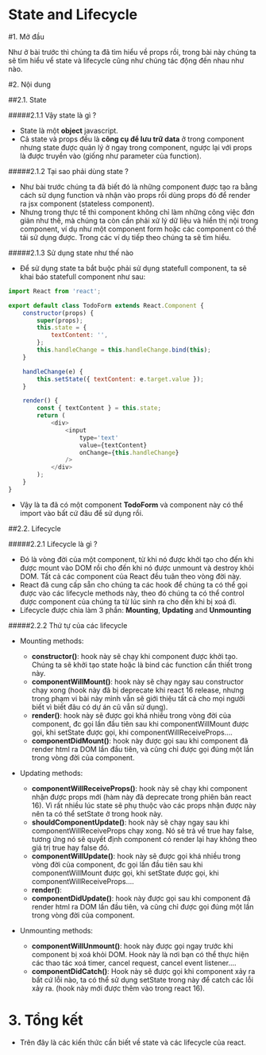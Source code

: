 # State and Lifecycle

#1. Mở đầu

Như ở bài trước thì chúng ta đã tìm hiểu về props rồi, trong bài này chúng ta sẽ tìm hiểu vể state và lifecycle cũng như chúng tác động đến nhau như nào.

#2. Nội dung

##2.1. State

#####2.1.1 Vậy state là gì ?

- State là một **object** javascript.
- Cả state và props đều là **công cụ để lưu trữ data** ở trong component nhưng state được quản lý ở ngay trong component, ngược lại với props là được truyền vào (giống như parameter của function).

#####2.1.2 Tại sao phải dùng state ?

- Như bài trước chúng ta đã biết đó là những component được tạo ra bằng cách sử dụng function và nhận vào props rồi dùng props đó để render ra jsx component (stateless component).
- Nhưng trong thực tế thì component không chỉ làm những công việc đơn giản như thế, mà chúng ta còn cần phải xử lý dữ liệu và hiển thị nội trong component, ví dụ như một component form hoặc các component có thể tái sử dụng được. Trong các ví dụ tiếp theo chúng ta sẽ tìm hiểu.

#####2.1.3 Sử dụng state như thế nào

- Để sử dụng state ta bắt buộc phải sử dụng statefull component, ta sẽ khai báo statefull component như sau:

```Javascript
import React from 'react';

export default class TodoForm extends React.Component {
    constructor(props) {
        super(props);
        this.state = {
            textContent: '',
        };
        this.handleChange = this.handleChange.bind(this);
    }

    handleChange(e) {
        this.setState({ textContent: e.target.value });
    }

    render() {
        const { textContent } = this.state;
        return (
            <div>
                <input
                    type='text'
                    value={textContent}
                    onChange={this.handleChange}
                />
            </div>
        );
    }
}
```

- Vậy là ta đã có một component **TodoForm** và component này có thể import vào bất cứ đâu để sử dụng rồi.

##2.2. Lifecycle

#####2.2.1 Lifecycle là gì ?

- Đó là vòng đời của một component, từ khi nó được khởi tạo cho đến khi được mount vào DOM rồi cho đến khi nó được unmount và destroy khỏi DOM. Tất cả các component của React đều tuân theo vòng đời này.
- React đã cung cấp sẵn cho chúng ta các hook để chúng ta có thể gọi được vào các lifecycle methods này, theo đó chúng ta có thể control được component của chúng ta từ lúc sinh ra cho đến khi bị xoá đi.
- Lifecycle được chia làm 3 phần: **Mounting**, **Updating** and **Unmounting**

#####2.2.2 Thứ tự của các lifecycle

- Mounting methods:

  - **constructor()**: hook này sẽ chạy khi component được khởi tạo. Chúng ta sẽ khởi tạo state hoặc là bind các function cần thiết trong này.
  - **componentWillMount()**: hook này sẽ chạy ngay sau constructor chạy xong (hook này đã bị deprecate khi react 16 release, nhưng trong phạm vi bài này mình vẫn sẽ giới thiệu tất cả cho mọi người biết vì biết đâu có dự án cũ vẫn sử dụng).
  - **render()**: hook này sẽ được gọi khá nhiều trong vòng đời của component, đc gọi lần đầu tiên sau khi componentWillMount được gọi, khi setState được gọi, khi componentWillReceiveProps....
  - **componentDidMount()**: hook này được gọi sau khi component đã render html ra DOM lần đầu tiên, và cũng chỉ được gọi đúng một lần trong vòng đời của component.

- Updating methods:

  - **componentWillReceiveProps()**: hook này sẽ chạy khi component nhận được props mới (hàm này đã deprecate trong phiên bản react 16). Vì rất nhiều lúc state sẽ phụ thuộc vào các props nhận được này nên ta có thể setState ở trong hook này.
  - **shouldComponentUpdate()**: hook này sẽ chạy ngay sau khi componentWillReceiveProps chạy xong. Nó sẽ trả về true hay false, tương ứng nó sẽ quyết định component có render lại hay không theo giá trị true hay false đó.
  - **componentWillUpdate()**: hook này sẽ được gọi khá nhiều trong vòng đời của component, đc gọi lần đầu tiên sau khi componentWillMount được gọi, khi setState được gọi, khi componentWillReceiveProps....
  - **render()**:
  - **componentDidUpdate()**: hook này được gọi sau khi component đã render html ra DOM lần đầu tiên, và cũng chỉ được gọi đúng một lần trong vòng đời của component.

- Unmounting methods:
  - **componentWillUnmount()**: hook này được gọi ngay trước khi component bị xoá khỏi DOM. Hook này là nơi bạn có thể thực hiện các thao tác xoá timer, cancel request, cancel event listener....
  - **componentDidCatch()**: Hook này sẽ được gọi khi component xảy ra bất cứ lỗi nào, ta có thể sử dụng setState trong này để catch các lỗi xảy ra. (hook này mới được thêm vào trong react 16).

# 3. Tổng kết

- Trên đây là các kiến thức cần biết về state và các lifecycle của react.
